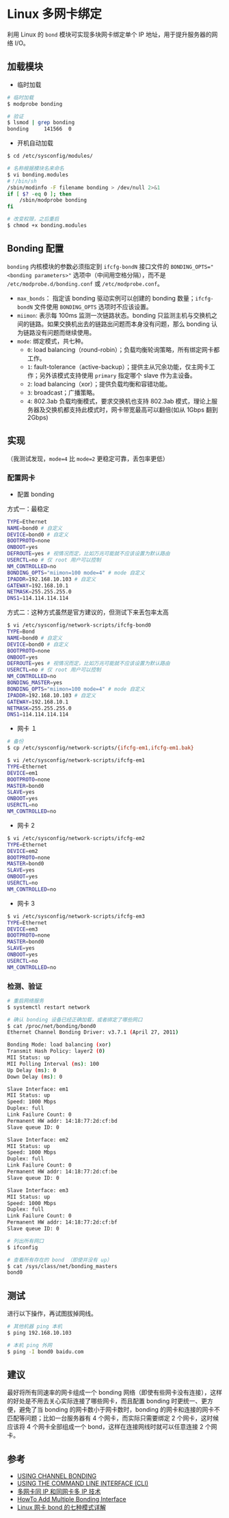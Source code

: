 # Linux 多网卡绑定

利用 Linux 的 `bond` 模块可实现多块网卡绑定单个 IP 地址，用于提升服务器的网络 I/O。

## 加载模块

* 临时加载

```sh
# 临时加载
$ modprobe bonding

# 验证
$ lsmod | grep bonding
bonding     141566  0
```

* 开机自动加载

```sh
$ cd /etc/sysconfig/modules/

# 名称根据模块名来命名
$ vi bonding.modules
#！/bin/sh
/sbin/modinfo -F filename bonding > /dev/null 2>&1
if [ $? -eq 0 ]; then
    /sbin/modprobe bonding
fi

# 改变权限，之后重启
$ chmod +x bonding.modules
```

## Bonding 配置

`bonding` 内核模块的参数必须指定到 `ifcfg-bondN` 接口文件的 `BONDING_OPTS="<bonding parameters>"` 选项中（中间用空格分隔），而不是 `/etc/modprobe.d/bonding.conf` 或 `/etc/modprobe.conf`。

* `max_bonds`： 指定该 bonding 驱动实例可以创建的 bonding 数量；`ifcfg-bondN` 文件使用 `BONDING_OPTS` 选项时不应该设置。
* `miimon`: 表示每 100ms 监测一次链路状态。bonding 只监测主机与交换机之间的链路。如果交换机出去的链路出问题而本身没有问题，那么 bonding 认为链路没有问题而继续使用。
* `mode`: 绑定模式，共七种。
  * `0`: load balancing（round-robin）；负载均衡轮询策略，所有绑定网卡都工作。
  * `1`: fault-tolerance（active-backup）；提供主从冗余功能，仅主网卡工作；另外该模式支持使用 `primary` 指定哪个 slave 作为主设备。
  * `2`: load balancing（xor）；提供负载均衡和容错功能。
  * `3`: broadcast；广播策略。
  * `4`: 802.3ab 负载均衡模式，要求交换机也支持 802.3ab 模式，理论上服务器及交换机都支持此模式时，网卡带宽最高可以翻倍(如从 1Gbps 翻到 2Gbps)

## 实现

（我测试发现，`mode=4` 比 `mode=2` 更稳定可靠，丢包率更低）

### 配置网卡

* 配置 bonding

方式一：最稳定

```sh
TYPE=Ethernet
NAME=bond0 # 自定义
DEVICE=bond0 # 自定义
BOOTPROTO=none
ONBOOT=yes
DEFROUTE=yes # 视情况而定，比如万兆可能就不应该设置为默认路由
USERCTL=no # 仅 root 用户可以控制
NM_CONTROLLED=no
BONDING_OPTS="miimon=100 mode=4" # mode 自定义
IPADDR=192.168.10.103 # 自定义
GATEWAY=192.168.10.1
NETMASK=255.255.255.0
DNS1=114.114.114.114
```

方式二：这种方式虽然是官方建议的，但测试下来丢包率太高

```sh
$ vi /etc/sysconfig/network-scripts/ifcfg-bond0
TYPE=Bond
NAME=bond0 # 自定义
DEVICE=bond0 # 自定义
BOOTPROTO=none
ONBOOT=yes
DEFROUTE=yes # 视情况而定，比如万兆可能就不应该设置为默认路由
USERCTL=no # 仅 root 用户可以控制
NM_CONTROLLED=no
BONDING_MASTER=yes
BONDING_OPTS="miimon=100 mode=4" # mode 自定义
IPADDR=192.168.10.103 # 自定义
GATEWAY=192.168.10.1
NETMASK=255.255.255.0
DNS1=114.114.114.114
```

* 网卡 １

```sh
# 备份
$ cp /etc/sysconfig/network-scripts/{ifcfg-em1,ifcfg-em1.bak}

$ vi /etc/sysconfig/network-scripts/ifcfg-em1
TYPE=Ethernet
DEVICE=em1
BOOTPROTO=none
MASTER=bond0
SLAVE=yes
ONBOOT=yes
USERCTL=no
NM_CONTROLLED=no
```

* 网卡 2

```sh
$ vi /etc/sysconfig/network-scripts/ifcfg-em2
TYPE=Ethernet
DEVICE=em2
BOOTPROTO=none
MASTER=bond0
SLAVE=yes
ONBOOT=yes
USERCTL=no
NM_CONTROLLED=no
```

* 网卡 3

```sh
$ vi /etc/sysconfig/network-scripts/ifcfg-em3
TYPE=Ethernet
DEVICE=em3
BOOTPROTO=none
MASTER=bond0
SLAVE=yes
ONBOOT=yes
USERCTL=no
NM_CONTROLLED=no
```

### 检测、验证

```sh
# 重启网络服务
$ systemctl restart network
```

```sh
# 确认 bonding 设备已经正确加载，或者绑定了哪些网口
$ cat /proc/net/bonding/bond0
Ethernet Channel Bonding Driver: v3.7.1 (April 27, 2011)

Bonding Mode: load balancing (xor)
Transmit Hash Policy: layer2 (0)
MII Status: up
MII Polling Interval (ms): 100
Up Delay (ms): 0
Down Delay (ms): 0

Slave Interface: em1
MII Status: up
Speed: 1000 Mbps
Duplex: full
Link Failure Count: 0
Permanent HW addr: 14:18:77:2d:cf:bd
Slave queue ID: 0

Slave Interface: em2
MII Status: up
Speed: 1000 Mbps
Duplex: full
Link Failure Count: 0
Permanent HW addr: 14:18:77:2d:cf:be
Slave queue ID: 0

Slave Interface: em3
MII Status: up
Speed: 1000 Mbps
Duplex: full
Link Failure Count: 0
Permanent HW addr: 14:18:77:2d:cf:bf
Slave queue ID: 0
```

```sh
# 列出所有网口
$ ifconfig
```

```sh
# 查看所有存在的 bond （即使并没有 up）
$ cat /sys/class/net/bonding_masters
bond0
```

## 测试

进行以下操作，再试图拔掉网线。

```sh
# 其他机器 ping 本机
$ ping 192.168.10.103

# 本机 ping 外网
$ ping -I bond0 baidu.com
```

## 建议

最好将所有同速率的网卡组成一个 bonding 网络（即使有些网卡没有连接），这样的好处是不用去关心实际连接了哪些网卡，而且配置 bonding 时更统一、更方便，避免了当 bonding 的网卡数小于网卡数时，bonding 的网卡和连接的网卡不匹配等问题；比如一台服务器有 4 个网卡，而实际只需要绑定 2 个网卡，这时候应该将 4 个网卡全部组成一个 bond，这样在连接网线时就可以任意连接 2 个网卡。

## 参考

* [USING CHANNEL BONDING](https://access.redhat.com/documentation/en-us/red_hat_enterprise_linux/7/html/networking_guide/sec-using_channel_bonding)
* [USING THE COMMAND LINE INTERFACE (CLI)](https://access.redhat.com/documentation/en-us/red_hat_enterprise_linux/7/html/networking_guide/sec-network_bonding_using_the_command_line_interface)
* [多网卡同 IP 和同网卡多 IP 技术](https://www.jianshu.com/p/c3278e44ee9d)
* [HowTo Add Multiple Bonding Interface](http://www.sohailriaz.com/howto-add-multiple-bonding-interface/)
* [Linux 网卡 bond 的七种模式详解](http://blog.51cto.com/linuxnote/1680315)